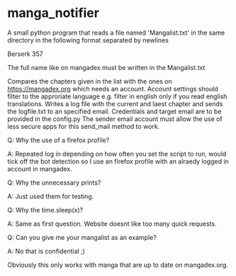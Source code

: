 # manga_notifier

A small python program that reads a file named 'Mangalist.txt' in the same directory in the following format separated by newlines

Berserk 357

The full name like on mangadex must be written in the Mangalist.txt

Compares the chapters given in the list with the ones on https://mangadex.org which needs an account. Account 
settings should filter to the approriate language e.g. filter in english only if you read english translations.
Writes a log file with the current and laest chapter and sends the logfile.txt to an specified email. Credentials
and target email are to be provided in the config.py
The sender email account must allow the use of less secure apps for this send_mail method to work.

Q: Why the use of a firefox profile?

A: Repeated log in depending on how often you set the script to run, would tick off the bot detection so I use an 
   firefox profile with an alraedy logged in account in mangadex.
   
Q: Why the unnecessary prints?

A: Just used them for testing.

Q: Why the time.sleep(x)?

A: Same as first question. Website doesnt like too many quick requests.

Q: Can you give me your mangalist as an example?

A: No that is confidential ;)

Obviously this only works with manga that are up to date on mangadex.org.
